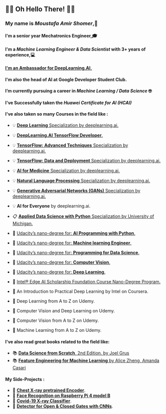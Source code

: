 ## 🤖👀 Oh Hello There! 👀🤖 

### My name is ***Moustafa Amir Shomer***,🙌
#### I'm a senior year Mechatronics Engineer,🎓 
#### I'm a ***Machine Learning Engineer & Data Scientist*** with 3+ years of experience,💻
#### [I'm an Ambassador for DeepLearning.AI,](https://www.facebook.com/Pie.AI.Alexandria/)
#### I'm also the head of AI at Google Developer Student Club.
#### I’m currently pursuing a career in ***Machine Learning / Data Science*** 🤓
#### I've Successfully taken the ***Huawei Certificate for AI (HCAI)*** 
#### I've also taken so many Courses in the field like :
 * 💡 [**Deep Learning** Specialization by deeplearning.ai.](https://github.com/shomerthesec/TensorFlow-Basics)
 * 💡 [**DeepLearning.AI TensorFlow Developer**.](https://github.com/shomerthesec/TensorFlow-Basics)
 * 💡 [**TensorFlow: Advanced Techniques** Specialization by deeplearning.ai.](https://github.com/shomerthesec/TensorFlow-Advanced-Techniques-Specialization)
 * 💡 [**TensorFlow: Data and Deployment** Specialization by deeplearning.ai.](https://github.com/shomerthesec/TensorFlow-Basics)
 * 💡 [**AI for Medicine** Specialization by deeplearning.ai.](https://github.com/shomerthesec/AI-for-Medicine-Specialization)
 * 💡 [**Natural Language Processing** Specialization by deeplearning.ai.](https://github.com/shomerthesec/NLP-Specialization)
 * 💡 [**Generative Adversarial Networks (GANs)** Specialization by deeplearning.ai.](https://github.com/shomerthesec/GANs-Specialization)
 * 💡 **AI for Everyone** by deeplearning.ai.
      
 * 📋 [**Applied Data Science with Python** Specialization by University of Michigan.](https://github.com/shomerthesec/Applied-Data-Science-with-python)
 * 🎢 [Udacity’s nano-degree for: **AI Programming with Python**.](https://github.com/shomerthesec/Udacity-AI-programming-with-Python-Nano-Degree)
 * 🎢 [Udacity’s nano-degree for: **Machine learning Engineer**.](https://github.com/shomerthesec/Udacity-Machine-Learning-Engineer-v2.0)
 * 🎢 [Udacity’s nano-degree for: **Programming for Data Science**.](https://github.com/shomerthesec/Udacity-Programming-for-Data-Science-Nano-Degree)
 * 🎢 [Udacity’s nano-degree for: **Computer Vision**.](https://github.com/shomerthesec/Deep-Learning-with-Pytorch)
 * 🎢 [Udacity’s nano-degree for: **Deep Learning**.](https://github.com/shomerthesec/Deep-Learning-with-Pytorch)

 * 🎃 [Intel® Edge AI Scholarship Foundation Course Nano-Degree Program.](https://github.com/shomerthesec/Intel-Edge-AI-Scholarship-Foundation-Course-NanoDegree-Program)
 * 🎃 An Introduction to Practical Deep Learning by Intel on Coursera. 

 * 🎈 Deep Learning from A to Z on Udemy. 
 * 🎈 Computer Vision and Deep Learning on Udemy. 
 * 🎈 Computer Vision from A to Z on Udemy. 
 * 🎈 Machine Learning from A to Z on Udemy. 
      
#### I've also read great books related to the field like:
* 📚 [**Data Science from Scratch**, 2nd Edition. by Joel Grus](https://www.oreilly.com/library/view/data-science-from/9781492041122/)
* 📚 [**Feature Engineering for Machine Learning** by Alice Zheng, Amanda Casari](https://www.oreilly.com/library/view/feature-engineering-for/9781491953235/)
     
#### My Side-Projects :
* 🔬 [**Chest X-ray pretrained Encoder**](https://github.com/shomerthesec/AutoEncoder-for-Chest-X-ray).
* 🔬 [**Face Recognition on Raspberry Pi 4 model B**](https://github.com/shomerthesec/Face-Recognition-for-Raspberry-Pi)
* 🔬 [**Covid-19 X-ray Classifier**](https://github.com/shomerthesec/Covid-19-X-ray-Classifier). 
* 🔬 [**Detector for Open & Closed Gates with CNNs**](https://github.com/shomerthesec/Vortex-Gate-detection-Algorithm).
